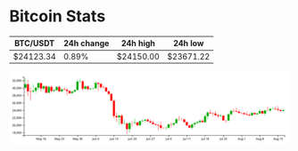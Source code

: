 # Bitcoin Stats

BTC/USDT|24h change|24h high|24h low|
|---|---|---|---|
|$24123.34|0.89%|$24150.00|$23671.22|

<img src="./chart.svg">
